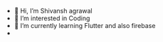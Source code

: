 - 👋 Hi, I’m Shivansh agrawal
- 👀 I’m interested in Coding
- 🌱 I’m currently learning Flutter and also firebase
-

<!---
shivansh22agra/shivansh22agra is a ✨ special ✨ repository because its `README.md` (this file) appears on your GitHub profile.
You can click the Preview link to take a look at your changes.
--->
